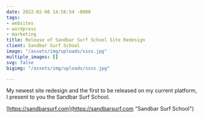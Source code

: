 ```yaml
---
date: 2022-02-08 14:56:54 -0800
tags:
- websites
- wordpress
- marketing
title: Release of Sandbar Surf School Site Redesign
client: Sandbar Surf School
image: "/assets/img/uploads/ssss.jpg"
multiple_images: []
svg: false
bigimg: "/assets/img/uploads/ssss.jpg"

---
```

My newest site redesign and the first to be released on my current platform, I present to you the Sandbar Surf School.

[https://sandbarsurf.com](https://sandbarsurf.com "Sandbar Surf School")